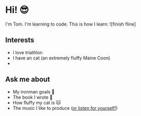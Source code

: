 # Hi! 😎
I'm Tom. I'm learning to code. This is how I learn: ![finish fline]

## Interests
- I love triathlon
- I have an cat (an extremely fluffy Maine Coon)
- 

## Ask me about
- My ironman goals 🏁
- The book I wrote 📗
- How fluffy my cat is 🐱
- The music I like to produce ([or listen for yourself!](https://soundcloud.com/chckrs))

